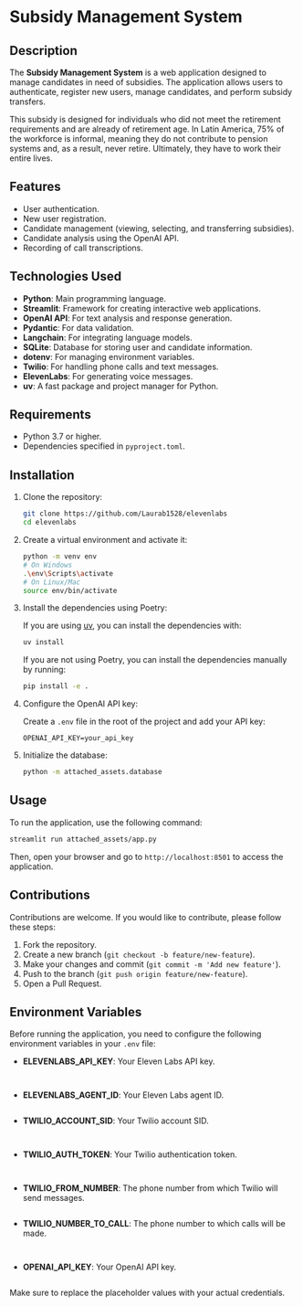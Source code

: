 # Subsidy Management System

## Description

The **Subsidy Management System** is a web application designed to manage candidates in need of subsidies. The application allows users to authenticate, register new users, manage candidates, and perform subsidy transfers. 

This subsidy is designed for individuals who did not meet the retirement requirements and are already of retirement age. In Latin America, 75% of the workforce is informal, meaning they do not contribute to pension systems and, as a result, never retire. Ultimately, they have to work their entire lives.

## Features

- User authentication.
- New user registration.
- Candidate management (viewing, selecting, and transferring subsidies).
- Candidate analysis using the OpenAI API.
- Recording of call transcriptions.

## Technologies Used

- **Python**: Main programming language.
- **Streamlit**: Framework for creating interactive web applications.
- **OpenAI API**: For text analysis and response generation.
- **Pydantic**: For data validation.
- **Langchain**: For integrating language models.
- **SQLite**: Database for storing user and candidate information.
- **dotenv**: For managing environment variables.
- **Twilio**: For handling phone calls and text messages.
- **ElevenLabs**: For generating voice messages.
- **uv**: A fast package and project manager for Python.

## Requirements

- Python 3.7 or higher.
- Dependencies specified in `pyproject.toml`.

## Installation

1. Clone the repository:

   ```bash
   git clone https://github.com/Laurab1528/elevenlabs
   cd elevenlabs
   ```

2. Create a virtual environment and activate it:

   ```bash
   python -m venv env
   # On Windows
   .\env\Scripts\activate
   # On Linux/Mac
   source env/bin/activate
   ```

3. Install the dependencies using Poetry:

   If you are using [uv](https://docs.astral.sh/uv/), you can install the dependencies with:

   ```bash
   uv install
   ```

   If you are not using Poetry, you can install the dependencies manually by running:

   ```bash
   pip install -e .
   ```

4. Configure the OpenAI API key:

   Create a `.env` file in the root of the project and add your API key:

   ```plaintext
   OPENAI_API_KEY=your_api_key
   ```

5. Initialize the database:

   ```bash
   python -m attached_assets.database
   ```

## Usage

To run the application, use the following command:
```bash
streamlit run attached_assets/app.py
```

Then, open your browser and go to `http://localhost:8501` to access the application.

## Contributions

Contributions are welcome. If you would like to contribute, please follow these steps:

1. Fork the repository.
2. Create a new branch (`git checkout -b feature/new-feature`).
3. Make your changes and commit (`git commit -m 'Add new feature'`).
4. Push to the branch (`git push origin feature/new-feature`).
5. Open a Pull Request.

## Environment Variables

Before running the application, you need to configure the following environment variables in your `.env` file:



- **ELEVENLABS_API_KEY**: Your Eleven Labs API key.
  ```
 
  ```

- **ELEVENLABS_AGENT_ID**: Your Eleven Labs agent ID.
  ```
  
  ```

- **TWILIO_ACCOUNT_SID**: Your Twilio account SID.
  ```
 
  ```

- **TWILIO_AUTH_TOKEN**: Your Twilio authentication token.
  ```
 
  ```

- **TWILIO_FROM_NUMBER**: The phone number from which Twilio will send messages.
  ```

  ```

- **TWILIO_NUMBER_TO_CALL**: The phone number to which calls will be made.
  ```


- **OPENAI_API_KEY**: Your OpenAI API key.
  ```

  ```

Make sure to replace the placeholder values with your actual credentials.


